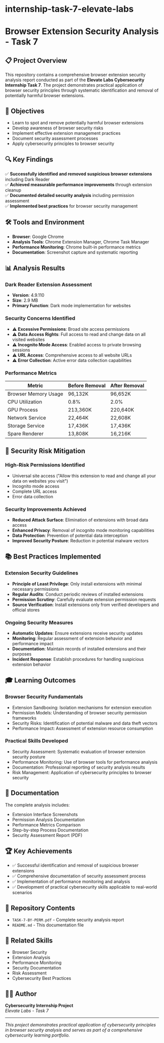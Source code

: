 # internship-task-7-elevate-labs
# Browser Extension Security Analysis - Task 7

## 📋 Project Overview

This repository contains a comprehensive browser extension security analysis report conducted as part of the **Elevate Labs Cybersecurity Internship Task 7**. The project demonstrates practical application of browser security principles through systematic identification and removal of potentially harmful browser extensions.

## 🎯 Objectives

- Learn to spot and remove potentially harmful browser extensions
- Develop awareness of browser security risks
- Implement effective extension management practices
- Document security assessment processes
- Apply cybersecurity principles to browser security

## 🔍 Key Findings

✅ **Successfully identified and removed suspicious browser extensions** including Dark Reader  
✅ **Achieved measurable performance improvements** through extension cleanup  
✅ **Documented detailed security analysis** including permission assessment  
✅ **Implemented best practices** for browser security management  

## 🛠️ Tools and Environment

- **Browser**: Google Chrome
- **Analysis Tools**: Chrome Extension Manager, Chrome Task Manager
- **Performance Monitoring**: Chrome built-in performance metrics
- **Documentation**: Screenshot capture and systematic reporting

## 📊 Analysis Results

### Dark Reader Extension Assessment
- **Version**: 4.9.110
- **Size**: 2.9 MB
- **Primary Function**: Dark mode implementation for websites

### Security Concerns Identified
- ⚠️ **Excessive Permissions**: Broad site access permissions
- ⚠️ **Data Access Rights**: Full access to read and change data on all visited websites
- ⚠️ **Incognito Mode Access**: Enabled access to private browsing sessions
- ⚠️ **URL Access**: Comprehensive access to all website URLs
- ⚠️ **Error Collection**: Active error data collection capabilities

### Performance Metrics

| Metric | Before Removal | After Removal |
|--------|---------------|---------------|
| Browser Memory Usage | 96,132K | 96,652K |
| CPU Utilization | 0.8% | 2.0% |
| GPU Process | 213,360K | 220,640K |
| Network Service | 22,464K | 22,608K |
| Storage Service | 17,436K | 17,436K |
| Spare Renderer | 13,808K | 16,216K |

## 🔐 Security Risk Mitigation

### High-Risk Permissions Identified
- Universal site access ("Allow this extension to read and change all your data on websites you visit")
- Incognito mode access
- Complete URL access
- Error data collection

### Security Improvements Achieved
- **Reduced Attack Surface**: Elimination of extensions with broad data access
- **Enhanced Privacy**: Removal of incognito mode monitoring capabilities
- **Data Protection**: Prevention of potential data interception
- **Improved Security Posture**: Reduction in potential malware vectors

## 📚 Best Practices Implemented

### Extension Security Guidelines
- **Principle of Least Privilege**: Only install extensions with minimal necessary permissions
- **Regular Audits**: Conduct periodic reviews of installed extensions
- **Permission Scrutiny**: Carefully evaluate extension permission requests
- **Source Verification**: Install extensions only from verified developers and official stores

### Ongoing Security Measures
- **Automatic Updates**: Ensure extensions receive security updates
- **Monitoring**: Regular assessment of extension behavior and performance impact
- **Documentation**: Maintain records of installed extensions and their purposes
- **Incident Response**: Establish procedures for handling suspicious extension behavior

## 🎓 Learning Outcomes

### Browser Security Fundamentals
- Extension Sandboxing: Isolation mechanisms for extension execution
- Permission Models: Understanding of browser security permission frameworks
- Security Risks: Identification of potential malware and data theft vectors
- Performance Impact: Assessment of extension resource consumption

### Practical Skills Developed
- Security Assessment: Systematic evaluation of browser extension security posture
- Performance Monitoring: Use of browser tools for performance analysis
- Documentation: Professional reporting of security analysis results
- Risk Management: Application of cybersecurity principles to browser security

## 📄 Documentation

The complete analysis includes:
- Extension Interface Screenshots
- Permission Analysis Documentation
- Performance Metrics Comparison
- Step-by-step Process Documentation
- Security Assessment Report (PDF)

## 🏆 Key Achievements

- ✅ Successful identification and removal of suspicious browser extensions
- ✅ Comprehensive documentation of security assessment process
- ✅ Implementation of performance monitoring and analysis
- ✅ Development of practical cybersecurity skills applicable to real-world scenarios

## 📁 Repository Contents

- `TASK-7-BY-PERM.pdf` - Complete security analysis report
- `README.md` - This documentation file

## 🔗 Related Skills

- Browser Security
- Extension Analysis
- Performance Monitoring
- Security Documentation
- Risk Assessment
- Cybersecurity Best Practices

## 👨‍💻 Author

**Cybersecurity Internship Project**  
*Elevate Labs - Task 7*

---

*This project demonstrates practical application of cybersecurity principles in browser security analysis and serves as part of a comprehensive cybersecurity learning portfolio.*
